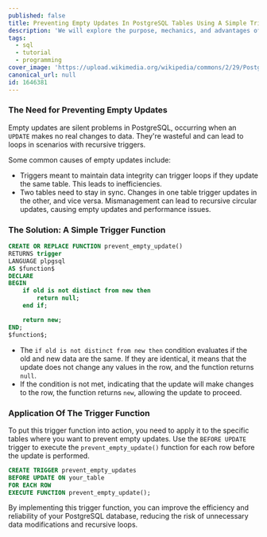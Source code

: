 ```yaml
---
published: false
title: Preventing Empty Updates In PostgreSQL Tables Using A Simple Trigger Function
description: 'We will explore the purpose, mechanics, and advantages of a PostgreSQL trigger designed to safeguard against null or empty updates.'
tags:
  - sql
  - tutorial
  - programming
cover_image: 'https://upload.wikimedia.org/wikipedia/commons/2/29/Postgresql_elephant.svg'
canonical_url: null
id: 1646381
---
```


### The Need for Preventing Empty Updates

Empty updates are silent problems in PostgreSQL, occurring when an `UPDATE` makes no real changes to data. They're wasteful and can lead to loops in scenarios with recursive triggers.

Some common causes of empty updates include:

- Triggers meant to maintain data integrity can trigger loops if they update the same table. This leads to inefficiencies.
- Two tables need to stay in sync. Changes in one table trigger updates in the other, and vice versa. Mismanagement can lead to recursive circular updates, causing empty updates and performance issues.

### The Solution: A Simple Trigger Function

```sql
CREATE OR REPLACE FUNCTION prevent_empty_update()
RETURNS trigger
LANGUAGE plpgsql
AS $function$
DECLARE
BEGIN
    if old is not distinct from new then
        return null;
    end if;

    return new;
END;
$function$;
```

- The `if old is not distinct from new then` condition evaluates if the old and new data are the same. If they are identical, it means that the update does not change any values in the row, and the function returns `null`.
- If the condition is not met, indicating that the update will make changes to the row, the function returns `new`, allowing the update to proceed.

### Application Of The Trigger Function

To put this trigger function into action, you need to apply it to the specific tables where you want to prevent empty updates.
Use the `BEFORE UPDATE` trigger to execute the `prevent_empty_update()` function for each row before the update is performed.

```sql
CREATE TRIGGER prevent_empty_updates
BEFORE UPDATE ON your_table
FOR EACH ROW
EXECUTE FUNCTION prevent_empty_update();
```

By implementing this trigger function, you can improve the efficiency and reliability of your PostgreSQL database, reducing the risk of unnecessary data modifications and recursive loops.
